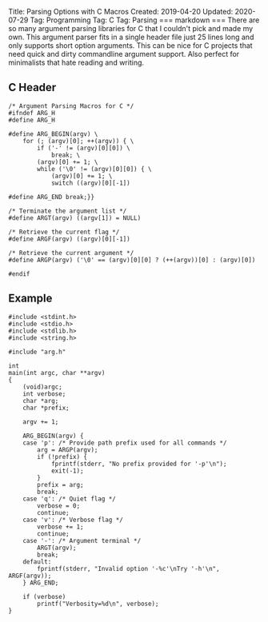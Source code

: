 Title: Parsing Options with C Macros
Created: 2019-04-20
Updated: 2020-07-29
Tag: Programming
Tag: C
Tag: Parsing
=== markdown ===
There are so many argument parsing libraries for C that I couldn't pick and made my
own. This argument parser fits in a single header file just 25 lines long
and only supports short option arguments. This can be nice for C projects that need
quick and dirty commandline argument support. Also perfect for minimalists that hate
reading and writing.

## C Header

```
/* Argument Parsing Macros for C */
#ifndef ARG_H
#define ARG_H

#define ARG_BEGIN(argv) \
    for (; (argv)[0]; ++(argv)) { \
        if ('-' != (argv)[0][0]) \
            break; \
        (argv)[0] += 1; \
        while ('\0' != (argv)[0][0]) { \
            (argv)[0] += 1; \
            switch ((argv)[0][-1])

#define ARG_END break;}}

/* Terminate the argument list */
#define ARGT(argv) ((argv[1]) = NULL)

/* Retrieve the current flag */
#define ARGF(argv) ((argv)[0][-1])

/* Retrieve the current argument */
#define ARGP(argv) ('\0' == (argv)[0][0] ? (++(argv))[0] : (argv)[0])

#endif
```

## Example

```
#include <stdint.h>
#include <stdio.h>
#include <stdlib.h>
#include <string.h>

#include "arg.h"

int
main(int argc, char **argv)
{
    (void)argc;
    int verbose;
    char *arg;
    char *prefix;
    
    argv += 1;
    
    ARG_BEGIN(argv) {
    case 'p': /* Provide path prefix used for all commands */
        arg = ARGP(argv);
        if (!prefix) {
            fprintf(stderr, "No prefix provided for '-p'\n");
            exit(-1);
        }
        prefix = arg;
        break;
    case 'q': /* Quiet flag */
        verbose = 0;
        continue;
    case 'v': /* Verbose flag */
        verbose += 1;
        continue;
    case '-': /* Argument terminal */
        ARGT(argv);
        break;
    default:
        fprintf(stderr, "Invalid option '-%c'\nTry '-h'\n", ARGF(argv));
    } ARG_END;

    if (verbose)
        printf("Verbosity=%d\n", verbose);
}
```
